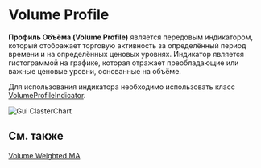 # Volume Profile

**Профиль Объёма (Volume Profile)** является передовым индикатором, который отображает торговую активность за определённый период времени и на определённых ценовых уровнях. Индикатор является гистограммой на графике, которая отражает преобладающие или важные ценовые уровни, основанные на объёме. 

Для использования индикатора необходимо использовать класс [VolumeProfileIndicator](../api/StockSharp.Algo.Indicators.VolumeProfileIndicator.html). 

![Gui ClasterChart](~/images/Gui_ClasterChart.png)

## См. также

[Volume Weighted MA](IndicatorVolumeWeightedMovingAverage.md)
